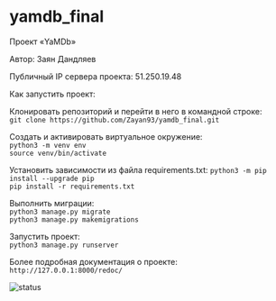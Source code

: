# yamdb_final

Проект «YaMDb»

Автор: Заян Дандляев

Публичный IP сервера проекта: 51.250.19.48


Как запустить проект:

Клонировать репозиторий и перейти в него в командной строке:\
`git clone https://github.com/Zayan93/yamdb_final.git`

Cоздать и активировать виртуальное окружение:\
`python3 -m venv env` \
`source venv/bin/activate`

Установить зависимости из файла requirements.txt:
`python3 -m pip install --upgrade pip` \
`pip install -r requirements.txt`

Выполнить миграции:\
`python3 manage.py migrate` \
`python3 manage.py makemigrations`

Запустить проект:\
`python3 manage.py runserver` 

Более подробная документация о проекте:\
`http://127.0.0.1:8000/redoc/`


![status](https://github.com/Zayan93/yamdb_final/actions/workflows/yamdb_workflow.yml/badge.svg)
